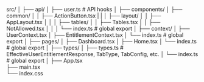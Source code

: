 src/
│
├── api/
│   ├── user.ts              # API hooks
│
├── components/
│   ├── common/
│   │   ├── ActionButton.tsx
|   |
│   ├── layout/
│   │   ├── AppLayout.tsx
│   │
│   ├── tables/
│   │   ├── Tables.tsx
│   │   ├── NotAllowed.tsx
│   │
│   └── index.ts             # global export
│
├── context/
│   ├── UserContext.tsx
│   ├── EntitlementContext.tsx
│   └── index.ts             # global export
│
├── pages/
│   ├── Dashboard.tsx
│   ├── Home.tsx
│   └── index.ts             # global export
│
├── types/
│   ├── types.ts             # EffectiveUserEntitlementResponse, TabType, TabConfig, etc.
│   └── index.ts             # global export
│
├── App.tsx                  
├── main.tsx                 
└── index.css               
